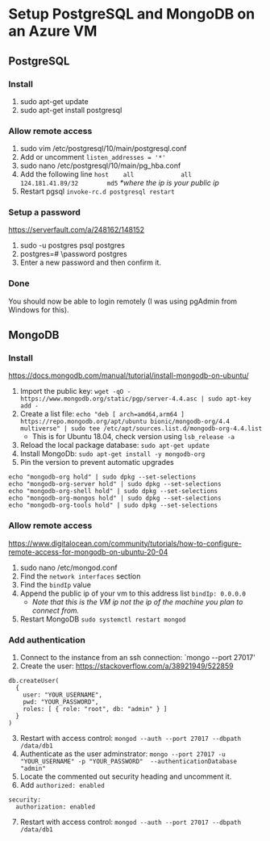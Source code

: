 # Setup PostgreSQL and MongoDB on an Azure VM

## PostgreSQL

### Install
1. sudo apt-get update
2. sudo apt-get install postgresql

### Allow remote access
1. sudo vim /etc/postgresql/10/main/postgresql.conf
2. Add or uncomment `listen_addresses = '*'`
3. sudo nano /etc/postgresql/10/main/pg_hba.conf
4. Add the following line `host    all             all             124.181.41.89/32        md5` *\*where the ip is your public ip*
5. Restart pgsql `invoke-rc.d postgresql restart`

### Setup a password
https://serverfault.com/a/248162/148152  

1. sudo -u postgres psql postgres
2. postgres=# \password postgres
3. Enter a new password and then confirm it.

### Done
You should now be able to login remotely (I was using pgAdmin from Windows for this).

## MongoDB

### Install
https://docs.mongodb.com/manual/tutorial/install-mongodb-on-ubuntu/

1. Import the public key: `wget -qO - https://www.mongodb.org/static/pgp/server-4.4.asc | sudo apt-key add -`
2. Create a list file:  `echo "deb [ arch=amd64,arm64 ] https://repo.mongodb.org/apt/ubuntu bionic/mongodb-org/4.4 multiverse" | sudo tee /etc/apt/sources.list.d/mongodb-org-4.4.list`
   - This is for Ubuntu 18.04, check version using `lsb_release -a` 
3. Reload the local package database: `sudo apt-get update`
4. Install MongoDb: `sudo apt-get install -y mongodb-org`
5. Pin the version to prevent automatic upgrades 
```
echo "mongodb-org hold" | sudo dpkg --set-selections
echo "mongodb-org-server hold" | sudo dpkg --set-selections
echo "mongodb-org-shell hold" | sudo dpkg --set-selections
echo "mongodb-org-mongos hold" | sudo dpkg --set-selections
echo "mongodb-org-tools hold" | sudo dpkg --set-selections
```

### Allow remote access
https://www.digitalocean.com/community/tutorials/how-to-configure-remote-access-for-mongodb-on-ubuntu-20-04

1. sudo nano /etc/mongod.conf
2. Find the `network interfaces` section
3. Find the `bindIp` value
4. Append the public ip of your vm to this address list `bindIp: 0.0.0.0`
   - *Note that this is the VM ip not the ip of the machine you plan to connect from.*
5. Restart MongoDB `sudo systemctl restart mongod`

### Add authentication
1. Connect to the instance from an ssh connection: `mongo --port 27017'
2. Create the user:
https://stackoverflow.com/a/38921949/522859
```
db.createUser(
  {
    user: "YOUR_USERNAME",
    pwd: "YOUR_PASSWORD",
    roles: [ { role: "root", db: "admin" } ]
  }
)
```
3. Restart with access control: `mongod --auth --port 27017 --dbpath /data/db1`
4. Authenticate as the user adminstrator: `mongo --port 27017 -u "YOUR_USERNAME" -p "YOUR_PASSWORD"  --authenticationDatabase "admin"`
5. Locate the commented out security heading and uncomment it.
6. Add `authorized: enabled`
```
security:
  authorization: enabled
```
7. Restart with access control: `mongod --auth --port 27017 --dbpath /data/db1`



